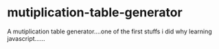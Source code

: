 # mutiplication-table-generator
A mutiplication table generator....one of the first stuffs i did why learning javascript......
